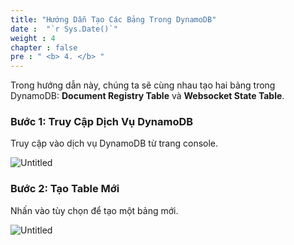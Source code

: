 ```yaml
---
title: "Hướng Dẫn Tạo Các Bảng Trong DynamoDB"
date :  "`r Sys.Date()`" 
weight : 4
chapter : false
pre : " <b> 4. </b> "
---
```



Trong hướng dẫn này, chúng ta sẽ cùng nhau tạo hai bảng trong DynamoDB: **Document Registry Table** và **Websocket State Table**.

### Bước 1: Truy Cập Dịch Vụ DynamoDB

Truy cập vào dịch vụ DynamoDB từ trang console.

![Untitled](/images/DynamoDB%207bb0aac147b1441cbce819e31ceff35d/image.png)

### Bước 2: Tạo Table Mới

Nhấn vào tùy chọn để tạo một bảng mới.

![Untitled](/images/DynamoDB%207bb0aac147b1441cbce819e31ceff35d/Untitled.png)
